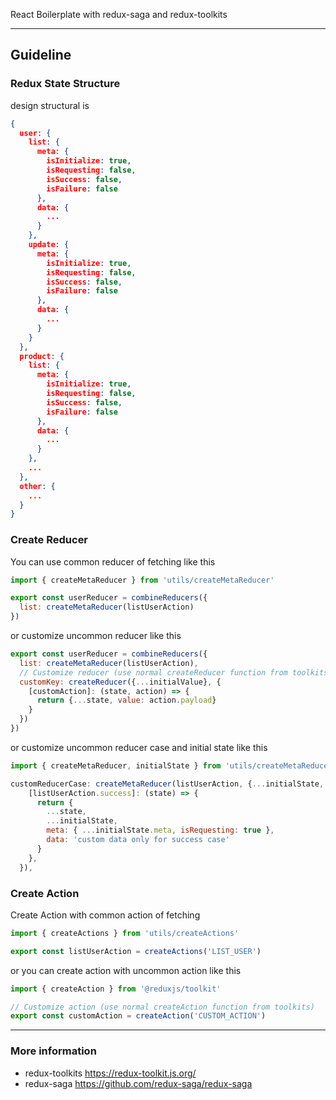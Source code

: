 React Boilerplate with redux-saga and redux-toolkits

--------------------------------------------------------------------------------

## Guideline

### Redux State Structure

design structural is

```json
{
  user: {
    list: {
      meta: {
        isInitialize: true,
        isRequesting: false,
        isSuccess: false,
        isFailure: false
      },
      data: {
        ...
      }
    },
    update: {
      meta: {
        isInitialize: true,
        isRequesting: false,
        isSuccess: false,
        isFailure: false
      },
      data: {
        ...
      }
    }
  },
  product: {
    list: {
      meta: {
        isInitialize: true,
        isRequesting: false,
        isSuccess: false,
        isFailure: false
      },
      data: {
        ...
      }
    },
    ...
  },
  other: {
    ...
  }
}
```

### Create Reducer

You can use common reducer of fetching like this

```javascript
import { createMetaReducer } from 'utils/createMetaReducer'

export const userReducer = combineReducers({
  list: createMetaReducer(listUserAction)
})
```

or customize uncommon reducer like this

```javascript
export const userReducer = combineReducers({
  list: createMetaReducer(listUserAction),
  // Customize reducer (use normal createReducer function from toolkits)
  customKey: createReducer({...initialValue}, {
    [customAction]: (state, action) => {
      return {...state, value: action.payload}
    }
  })
})
```

or customize uncommon reducer case and initial state like this

```javascript
import { createMetaReducer, initialState } from 'utils/createMetaReducer'

customReducerCase: createMetaReducer(listUserAction, {...initialState, customValue: false}, {
    [listUserAction.success]: (state) => {
      return {
        ...state,
        ...initialState,
        meta: { ...initialState.meta, isRequesting: true },
        data: 'custom data only for success case'
      }
    },
  }),
```

### Create Action

Create Action with common action of fetching

```javascript
import { createActions } from 'utils/createActions'

export const listUserAction = createActions('LIST_USER')
```

or you can create action with uncommon action like this

```javascript
import { createAction } from '@reduxjs/toolkit'

// Customize action (use normal createAction function from toolkits)
export const customAction = createAction('CUSTOM_ACTION')
```

--------------------------------------------------------------------------------

### More information

- redux-toolkits <https://redux-toolkit.js.org/>
- redux-saga <https://github.com/redux-saga/redux-saga>
